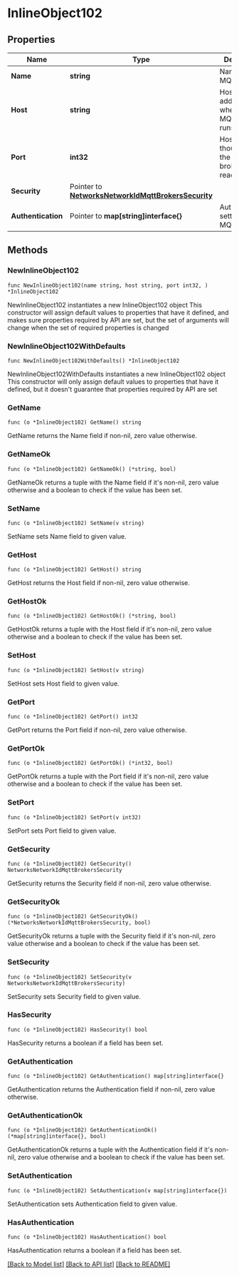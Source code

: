# InlineObject102

## Properties

Name | Type | Description | Notes
------------ | ------------- | ------------- | -------------
**Name** | **string** | Name of the MQTT broker. | 
**Host** | **string** | Host name/IP address where the MQTT broker runs. | 
**Port** | **int32** | Host port though which the MQTT broker can be reached. | 
**Security** | Pointer to [**NetworksNetworkIdMqttBrokersSecurity**](NetworksNetworkIdMqttBrokersSecurity.md) |  | [optional] 
**Authentication** | Pointer to **map[string]interface{}** | Authentication settings of the MQTT broker | [optional] 

## Methods

### NewInlineObject102

`func NewInlineObject102(name string, host string, port int32, ) *InlineObject102`

NewInlineObject102 instantiates a new InlineObject102 object
This constructor will assign default values to properties that have it defined,
and makes sure properties required by API are set, but the set of arguments
will change when the set of required properties is changed

### NewInlineObject102WithDefaults

`func NewInlineObject102WithDefaults() *InlineObject102`

NewInlineObject102WithDefaults instantiates a new InlineObject102 object
This constructor will only assign default values to properties that have it defined,
but it doesn't guarantee that properties required by API are set

### GetName

`func (o *InlineObject102) GetName() string`

GetName returns the Name field if non-nil, zero value otherwise.

### GetNameOk

`func (o *InlineObject102) GetNameOk() (*string, bool)`

GetNameOk returns a tuple with the Name field if it's non-nil, zero value otherwise
and a boolean to check if the value has been set.

### SetName

`func (o *InlineObject102) SetName(v string)`

SetName sets Name field to given value.


### GetHost

`func (o *InlineObject102) GetHost() string`

GetHost returns the Host field if non-nil, zero value otherwise.

### GetHostOk

`func (o *InlineObject102) GetHostOk() (*string, bool)`

GetHostOk returns a tuple with the Host field if it's non-nil, zero value otherwise
and a boolean to check if the value has been set.

### SetHost

`func (o *InlineObject102) SetHost(v string)`

SetHost sets Host field to given value.


### GetPort

`func (o *InlineObject102) GetPort() int32`

GetPort returns the Port field if non-nil, zero value otherwise.

### GetPortOk

`func (o *InlineObject102) GetPortOk() (*int32, bool)`

GetPortOk returns a tuple with the Port field if it's non-nil, zero value otherwise
and a boolean to check if the value has been set.

### SetPort

`func (o *InlineObject102) SetPort(v int32)`

SetPort sets Port field to given value.


### GetSecurity

`func (o *InlineObject102) GetSecurity() NetworksNetworkIdMqttBrokersSecurity`

GetSecurity returns the Security field if non-nil, zero value otherwise.

### GetSecurityOk

`func (o *InlineObject102) GetSecurityOk() (*NetworksNetworkIdMqttBrokersSecurity, bool)`

GetSecurityOk returns a tuple with the Security field if it's non-nil, zero value otherwise
and a boolean to check if the value has been set.

### SetSecurity

`func (o *InlineObject102) SetSecurity(v NetworksNetworkIdMqttBrokersSecurity)`

SetSecurity sets Security field to given value.

### HasSecurity

`func (o *InlineObject102) HasSecurity() bool`

HasSecurity returns a boolean if a field has been set.

### GetAuthentication

`func (o *InlineObject102) GetAuthentication() map[string]interface{}`

GetAuthentication returns the Authentication field if non-nil, zero value otherwise.

### GetAuthenticationOk

`func (o *InlineObject102) GetAuthenticationOk() (*map[string]interface{}, bool)`

GetAuthenticationOk returns a tuple with the Authentication field if it's non-nil, zero value otherwise
and a boolean to check if the value has been set.

### SetAuthentication

`func (o *InlineObject102) SetAuthentication(v map[string]interface{})`

SetAuthentication sets Authentication field to given value.

### HasAuthentication

`func (o *InlineObject102) HasAuthentication() bool`

HasAuthentication returns a boolean if a field has been set.


[[Back to Model list]](../README.md#documentation-for-models) [[Back to API list]](../README.md#documentation-for-api-endpoints) [[Back to README]](../README.md)


